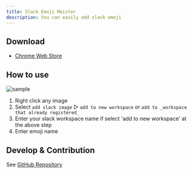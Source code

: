 ```yaml
---
title: Slack Emoji Meister
description: You can easily add slack emoji
---
```


## Download

- [Chrome Web Store](https://chrome.google.com/webstore/detail/slack-emoji-meister/omcnknklnilbbnoioiaibdkhoonlmdnj)

## How to use

![sample](/docs/sample.gif)

1. Right click any image
2. Select `add slack image` ▷ `add to new workspace` or `add to _workspace that already registered_`
3. Enter your slack workspace name if select 'add to new workspace' at the above step
4. Enter emoji name

## Develop & Contribution

See [GitHub Repository](https://github.com/takanakahiko/slack-emoji-meister)

